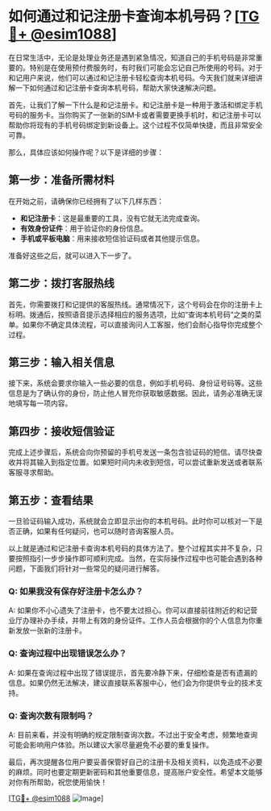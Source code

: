 # 如何通过和记注册卡查询本机号码？[[TG💪+ @esim1088](https://t.me/s/esim1088)]

在日常生活中，无论是处理业务还是遇到紧急情况，知道自己的手机号码是非常重要的。特别是在使用预付费服务时，有时我们可能会忘记自己所使用的号码。对于和记用户来说，他们可以通过和记注册卡轻松查询本机号码。今天我们就来详细讲解一下如何通过和记注册卡查询本机号码，帮助大家快速解决问题。

首先，让我们了解一下什么是和记注册卡。和记注册卡是一种用于激活和绑定手机号码的服务卡。当你购买了一张新的SIM卡或者需要更换手机时，和记注册卡可以帮助你将现有的手机号码绑定到新设备上。这个过程不仅简单快捷，而且非常安全可靠。

那么，具体应该如何操作呢？以下是详细的步骤：

## 第一步：准备所需材料

在开始之前，请确保你已经拥有了以下几样东西：
- **和记注册卡**：这是最重要的工具，没有它就无法完成查询。
- **有效身份证件**：用于验证你的身份信息。
- **手机或平板电脑**：用来接收短信验证码或者其他提示信息。

准备好这些之后，就可以进入下一步了。

## 第二步：拨打客服热线

首先，你需要拨打和记提供的客服热线。通常情况下，这个号码会在你的注册卡上标明。拨通后，按照语音提示选择相应的服务选项，比如“查询本机号码”之类的菜单。如果你不确定具体流程，可以直接询问人工客服，他们会耐心指导你完成整个过程。

## 第三步：输入相关信息

接下来，系统会要求你输入一些必要的信息，例如手机号码、身份证号码等。这些信息是为了确认你的身份，防止他人冒充你获取敏感数据。因此，请务必准确无误地填写每一项内容。

## 第四步：接收短信验证

完成上述步骤后，系统会向你预留的手机号发送一条包含验证码的短信。请尽快查收并将其输入到指定位置。如果短时间内未收到短信，可以尝试重新发送或者联系客服寻求帮助。

## 第五步：查看结果

一旦验证码输入成功，系统就会立即显示出你的本机号码。此时你可以核对一下是否正确，如果有任何疑问，也可以随时咨询客服人员。

以上就是通过和记注册卡查询本机号码的具体方法了。整个过程其实并不复杂，只要按照指引一步步操作即可顺利完成。当然，在实际操作过程中也可能会遇到各种问题，下面我们将针对一些常见的疑问进行解答。

### Q: 如果我没有保存好注册卡怎么办？

A: 如果你不小心遗失了注册卡，也不要太过担心。你可以直接前往附近的和记营业厅办理补办手续，并带上有效的身份证件。工作人员会根据你的个人信息为你重新发放一张新的注册卡。

### Q: 查询过程中出现错误怎么办？

A: 如果在查询过程中出现了错误提示，首先要冷静下来，仔细检查是否有遗漏的信息。如果仍然无法解决，建议直接联系客服中心，他们会为你提供专业的技术支持。

### Q: 查询次数有限制吗？

A: 目前来看，并没有明确的规定限制查询次数。不过出于安全考虑，频繁地查询可能会影响用户体验。所以建议大家尽量避免不必要的重复操作。

最后，再次提醒各位用户要妥善保管好自己的注册卡及相关资料，以免造成不必要的麻烦。同时也要定期更新密码和其他重要信息，提高账户安全性。希望本文能够对你有所帮助，祝您使用愉快！

[[TG💪+ @esim1088](https://t.me/s/esim1088) ![Image](https://i.postimg.cc/4NQfJmqS/Snipaste-2025-05-13-00-14-12.png)]